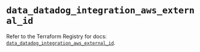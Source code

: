 # `data_datadog_integration_aws_external_id`

Refer to the Terraform Registry for docs: [`data_datadog_integration_aws_external_id`](https://registry.terraform.io/providers/datadog/datadog/3.76.0/docs/data-sources/integration_aws_external_id).
